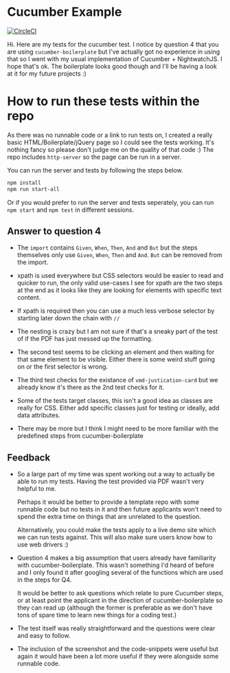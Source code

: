 # Cucumber Example

[![CircleCI](https://circleci.com/gh/foxleigh81/cucumber-example.svg?style=svg)](https://circleci.com/gh/foxleigh81/cucumber-example)

Hi. Here are my tests for the cucumber test. I notice by question 4 that you are using `cucumber-boilerplate` but I've actually got no experience in using that so I went with my usual implementation of Cucumber + NightwatchJS. I hope that's ok. The boilerplate looks good though and I'll be having a look at it for my future projects :)

# How to run these tests within the repo 

As there was no runnable code or a link to run tests on, I created a really basic HTML/Boilerplate/jQuery page so I could see the tests working. It's nothing fancy so please don't judge me on the quality of that code :) The repo includes `http-server` so the page can be run in a server.

You can run the server and tests by following the steps below.

``` bash
npm install
npm run start-all
```

Or if you would prefer to run the server and tests seperately, you can run `npm start` and `npm test` in different sessions.

## Answer to question 4

- The `import` contains `Given`, `When`, `Then`, `And` and `But` but the steps themselves only use `Given`, `When`, `Then` and `And`. `But` can be removed from the import.

- xpath is used everywhere but CSS selectors would be easier to read and quicker to run, the only valid use-cases I see for xpath are the two steps at the end as it looks like they are looking for elements with specific text content.

- If xpath is required then you can use a much less verbose selector by starting later down the chain with `//`

- The nesting is crazy but I am not sure if that's a sneaky part of the test of if the PDF has just messed up the formatting.

- The second test seems to be clicking an element and then waiting for that same element to be visible. Either there is some weird stuff going on or the first selector is wrong.

- The third test checks for the existance of `vmd-justication-card` but we already know it's there as the 2nd test checks for it.

- Some of the tests target classes, this isn't a good idea as classes are really for CSS. Either add specific classes just for testing or ideally, add data attributes.

- There may be more but I think I might need to be more familiar with the predefined steps from cucumber-boilerplate

## Feedback

- So a large part of my time was spent working out a way to actually be able to run my tests. Having the test provided via PDF wasn't very helpful to me. 

  Perhaps it would be better to provide a template repo with some runnable code but no tests in it and then future applicants won't need to spend the extra time on things that are unrelated to the question.

  Alternatively, you could make the tests apply to a live demo site which we can run tests against. This will also make sure users know how to use web drivers :)

 - Question 4 makes a big assumption that users already have familiarity with cucumber-boilerplate. This wasn't something I'd heard of before and I only found it after googling several of the functions which are used in the steps for Q4. 
 
   It would be better to ask questions which relate to pure Cucumber steps, or at least point the applicant in the direction of cucumber-boilerplate so they can read up (although the former is preferable as we don't have tons of spare time to learn new things for a coding test.)

- The test itself was really straightforward and the questions were clear and easy to follow.

- The inclusion of the screenshot and the code-snippets were useful but again it would have been a lot more useful if they were alongside some runnable code.